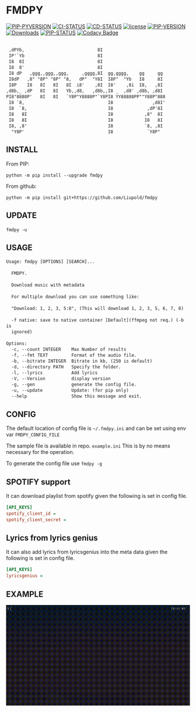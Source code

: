 # FMDPY

[![PIP-PYVERSION](https://img.shields.io/pypi/pyversions/fmdpy)](https://pypi.org/project/fmdpy/)
[![CI-STATUS](https://github.com/Liupold/fmdpy/workflows/CI/badge.svg)](https://github.com/Liupold/fmdpy/actions?query=workflow%3A%22CI%22)
[![CD-STATUS](https://github.com/Liupold/fmdpy/workflows/CD/badge.svg)](https://github.com/Liupold/fmdpy/actions?query=workflow%3A%22CD%22)
[![license](https://img.shields.io/github/license/liupold/fmdpy.svg)](https://github.com/liupold/fmdpy/blob/master/LICENSE)
[![PIP-VERSION](https://img.shields.io/pypi/v/fmdpy.svg)](https://pypi.org/project/fmdpy/)
[![Downloads](https://pepy.tech/badge/fmdpy/month)](https://pepy.tech/project/fmdpy)
[![PIP-STATUS](https://img.shields.io/pypi/status/fmdpy)](https://pypi.org/project/fmdpy/)
[![Codacy Badge](https://app.codacy.com/project/badge/Grade/95456cb6f9484d7fafb70ea3e43e9322)](https://www.codacy.com/gh/Liupold/fmdpy/dashboard?utm_source=github.com&amp;utm_medium=referral&amp;utm_content=Liupold/fmdpy&amp;utm_campaign=Badge_Grade)

```text

 ,dPYb,                            8I
 IP'`Yb                            8I
 I8  8I                            8I
 I8  8'                            8I
 I8 dP   ,ggg,,ggg,,ggg,     ,gggg,8I  gg,gggg,    gg     gg
 I8dP   ,8" "8P" "8P" "8,   dP"  "Y8I  I8P"  "Yb   I8     8I
 I8P    I8   8I   8I   8I  i8'    ,8I  I8'    ,8i  I8,   ,8I
,d8b,_ ,dP   8I   8I   Yb,,d8,   ,d8b,,I8 _  ,d8' ,d8b, ,d8I
PI8"8888P'   8I   8I   `Y8P"Y8888P"`Y8PI8 YY88888PP""Y88P"888
 I8 `8,                                I8               ,d8I'
 I8  `8,                               I8             ,dP'8I
 I8   8I                               I8            ,8"  8I
 I8   8I                               I8            I8   8I
 I8, ,8'                               I8            `8, ,8I
  "Y8P'                                I8             `Y8P"
```

## INSTALL
From PIP:
```shell
python -m pip install --upgrade fmdpy
```
From github:

```shell
python -m pip install git+https://github.com/Liupold/fmdpy
```
## UPDATE

```shell
fmdpy -u
```

## USAGE
```text
Usage: fmdpy [OPTIONS] [SEARCH]...

  FMDPY.

  Download music with metadata

  For multiple download you can use something like:

  "Download: 1, 2, 3, 5:8", (This will download 1, 2, 3, 5, 6, 7, 8)

  -f native: save to native container [Default](ffmpeg not req.) (-b is
  ignored)

Options:
  -c, --count INTEGER    Max Number of results
  -f, --fmt TEXT         Format of the audio file.
  -b, --bitrate INTEGER  Bitrate in kb, (250 is default)
  -d, --directory PATH   Specify the folder.
  -l, --lyrics           Add lyrics
  -V, --Version          display version
  -g, --gen              generate the config file.
  -u, --update           Update: (for pip only)
  --help                 Show this message and exit.

```
## CONFIG
The default location of config file is `~/.fmdpy.ini` and can be set
using env var `FMDPY_CONFIG_FILE`

The sample file is available in repo. `example.ini`
This is by no means necessary for the operation.

To generate the config file use `fmdpy -g`

## SPOTIFY support

It can download playlist from spotify given the following is set in
config file.
```ini
[API_KEYS]
spotify_client_id =
spotify_client_secret =
```
## Lyrics from lyrics genius
It can also add lyrics from lyricsgenius into the meta data given the following is set in config file.
```ini
[API_KEYS]
lyricsgenius =
```

## EXAMPLE

![example.gif](example.gif)
